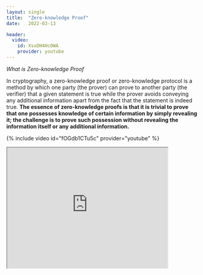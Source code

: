 ```yaml
---
layout: single
title:  "Zero-knowledge Proof"
date:   2022-03-13

header:
  video:
    id: XsxDH4HcOWA
    provider: youtube
---
```


*What is Zero-knowledge Proof*

In cryptography, a zero-knowledge proof or zero-knowledge protocol is a method by which one party (the prover) can prove to another party (the verifier) that a given statement is true while the prover avoids conveying any additional information apart from the fact that the statement is indeed true. **The essence of zero-knowledge proofs is that it is trivial to prove that one possesses knowledge of certain information by simply revealing it; the challenge is to prove such possession without revealing the information itself or any additional information.**

{% include video id="fOGdb1CTu5c" provider="youtube" %}

<iframe width="420" height="315"
src="https://www.youtube.com/watch?v=fOGdb1CTu5c">
</iframe>

